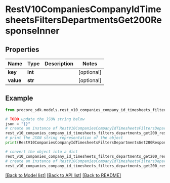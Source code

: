 # RestV10CompaniesCompanyIdTimesheetsFiltersDepartmentsGet200ResponseInner


## Properties

Name | Type | Description | Notes
------------ | ------------- | ------------- | -------------
**key** | **int** |  | [optional] 
**value** | **str** |  | [optional] 

## Example

```python
from procore_sdk.models.rest_v10_companies_company_id_timesheets_filters_departments_get200_response_inner import RestV10CompaniesCompanyIdTimesheetsFiltersDepartmentsGet200ResponseInner

# TODO update the JSON string below
json = "{}"
# create an instance of RestV10CompaniesCompanyIdTimesheetsFiltersDepartmentsGet200ResponseInner from a JSON string
rest_v10_companies_company_id_timesheets_filters_departments_get200_response_inner_instance = RestV10CompaniesCompanyIdTimesheetsFiltersDepartmentsGet200ResponseInner.from_json(json)
# print the JSON string representation of the object
print(RestV10CompaniesCompanyIdTimesheetsFiltersDepartmentsGet200ResponseInner.to_json())

# convert the object into a dict
rest_v10_companies_company_id_timesheets_filters_departments_get200_response_inner_dict = rest_v10_companies_company_id_timesheets_filters_departments_get200_response_inner_instance.to_dict()
# create an instance of RestV10CompaniesCompanyIdTimesheetsFiltersDepartmentsGet200ResponseInner from a dict
rest_v10_companies_company_id_timesheets_filters_departments_get200_response_inner_from_dict = RestV10CompaniesCompanyIdTimesheetsFiltersDepartmentsGet200ResponseInner.from_dict(rest_v10_companies_company_id_timesheets_filters_departments_get200_response_inner_dict)
```
[[Back to Model list]](../README.md#documentation-for-models) [[Back to API list]](../README.md#documentation-for-api-endpoints) [[Back to README]](../README.md)


